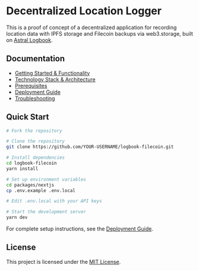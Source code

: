 # Decentralized Location Logger

This is a proof of concept of a decentralized application for recording location data with IPFS storage and Filecoin backups via web3.storage, built on <a href="https://github.com/DecentralizedGeo/astral-logbook" target="_blank">Astral Logbook</a>.

## Documentation

- [Getting Started & Functionality](docs/getting-started.md)
- [Technology Stack & Architecture](docs/technology-stack.md) 
- [Prerequisites](docs/prerequisites.md)
- [Deployment Guide](docs/deployment-guide.md)
- [Troubleshooting](docs/troubleshooting.md)

## Quick Start

```bash
# Fork the repository

# Clone the repository
git clone https://github.com/YOUR-USERNAME/logbook-filecoin.git

# Install dependencies
cd logbook-filecoin
yarn install

# Set up environment variables
cd packages/nextjs
cp .env.example .env.local

# Edit .env.local with your API keys

# Start the development server
yarn dev
```

For complete setup instructions, see the [Deployment Guide](docs/deployment-guide.md).

## License
This project is licensed under the [MIT License](LICENSE).